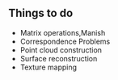Things to do
------------


- Matrix operations,Manish
- Correspondence Problems
- Point cloud construction
- Surface reconstruction
- Texture mapping
